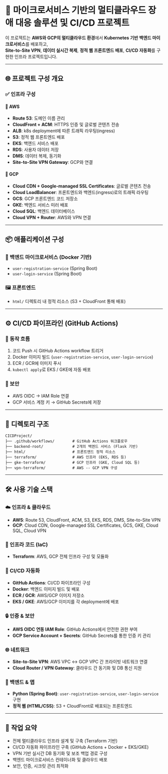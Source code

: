 # 🧭 마이크로서비스 기반의 멀티클라우드 장애 대응 솔루션 및 CI/CD 프로젝트

이 프로젝트는 **AWS와 GCP의 멀티클라우드 환경**에서 **Kubernetes 기반 백엔드 마이크로서비스**를 배포하고,  
**Site-to-Site VPN**, **데이터 실시간 복제**, **정적 웹 프론트엔드 배포**, **CI/CD 자동화**를 구현한 인프라 프로젝트입니다.

---

## 🌐 프로젝트 구성 개요

### ✅ 인프라 구성

#### 🔸 AWS
- **Route 53**: 도메인 이름 관리
- **CloudFront + ACM**: HTTPS 인증 및 글로벌 콘텐츠 전송
- **ALB**: k8s deployment에 따른 트래픽 라우팅(ingress)
- **S3**: 정적 웹 프론트엔드 배포
- **EKS**: 백엔드 서비스 배포
- **RDS**: 사용자 데이터 저장
- **DMS**: 데이터 복제, 동기화
- **Site-to-Site VPN Gateway**: GCP와 연결

#### 🔹 GCP
- **Cloud CDN + Google-managed SSL Certificates**: 글로벌 콘텐츠 전송
- **Cloud LoadBalancer**: 프론트엔드와 백엔드(ingress)로의 트래픽 라우팅
- **GCS**: GCP 프론트엔드 코드 저장소
- **GKE**: 백엔드 서비스 미러 배포
- **Cloud SQL**: 백엔드 데이터베이스
- **Cloud VPN + Router**: AWS와 VPN 연결

---

## 📦 애플리케이션 구성

### 🔧 백엔드 마이크로서비스 (Docker 기반)
- `user-registration-service` (Spring Boot)
- `user-login-service` (Spring Boot)

### 🖼️ 프론트엔드
- `html/` 디렉토리 내 정적 리소스 (S3 + CloudFront 통해 배포)

---

## ⚙️ CI/CD 파이프라인 (GitHub Actions)

### 🔄 동작 흐름
1. 코드 Push 시 GitHub Actions workflow 트리거
2. Docker 이미지 빌드 (`user-registration-service`, `user-login-service`)
3. ECR / GCR에 이미지 푸시
4. `kubectl apply`로 EKS / GKE에 자동 배포

### 🔐 보안
- AWS OIDC → IAM Role 연결
- GCP 서비스 계정 키 → GitHub Secrets에 저장

---

## 📁 디렉토리 구조

```
CICDProject/
├── .github/workflows/        # GitHub Actions 워크플로우
├── backend-root/             # 2개의 백엔드 서비스 (Flask 기반)
├── html/                     # 프론트엔드 정적 리소스
├── terraform/                # AWS 인프라 (EKS, RDS 등)
├── gke-terraform/            # GCP 인프라 (GKE, Cloud SQL 등)
├── vpn-terraform/            # AWS -- GCP VPN 구성
```

---

## 🛠 사용 기술 스택

### ☁️ 인프라 & 클라우드
- **AWS**: Route 53, CloudFront, ACM, S3, EKS, RDS, DMS, Site-to-Site VPN
- **GCP**: Cloud CDN, Google-managed SSL Certificates, GCS, GKE, Cloud SQL, Cloud VPN

### 🧱 인프라 코드 (IaC)
- **Terraform**: AWS, GCP 전체 인프라 구성 및 모듈화

### 🔄 CI/CD 자동화
- **GitHub Actions**: CI/CD 파이프라인 구성
- **Docker**: 백엔드 이미지 빌드 및 배포
- **ECR / GCR**: AWS/GCP 이미지 저장소
- **EKS / GKE**: AWS/GCP 이미지를 각 deployment에 배포

### 🔒 인증 & 보안
- **AWS OIDC 연동 IAM Role**: GitHub Actions에서 안전한 권한 부여
- **GCP Service Account + Secrets**: GitHub Secrets를 통한 인증 키 관리

### 🌐 네트워크
- **Site-to-Site VPN**: AWS VPC ↔ GCP VPC 간 프라이빗 네트워크 연결
- **Cloud Router / VPN Gateway**: 클라우드 간 동기화 및 DB 통신 지원

### 🧩 백엔드 & 앱
- **Python (Spring Boot)**: `user-registration-service`, `user-login-service` 구현
- **정적 웹 (HTML/CSS)**: S3 + CloudFront로 배포되는 프론트엔드

---

## 🙋 작업 요약

- 전체 멀티클라우드 인프라 설계 및 구축 (Terraform 기반)
- CI/CD 자동화 파이프라인 구축 (GitHub Actions + Docker + EKS/GKE)
- VPN 기반 실시간 DB 동기화 및 보조 백업 경로 구성
- 백엔드 마이크로서비스 컨테이너화 및 클라우드 배포
- 보안, 인증, 시크릿 관리 최적화

